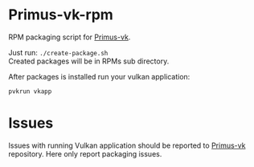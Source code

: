 # Primus-vk-rpm
RPM packaging script for [Primus-vk](https://github.com/felixdoerre/primus_vk).  
  
Just run: `./create-package.sh`  
Created packages will be in RPMs sub directory.
  
After packages is installed run your vulkan application:
```shell
pvkrun vkapp
```

# Issues
Issues with running Vulkan application should be reported to [Primus-vk](https://github.com/felixdoerre/primus_vk) repository.
Here only report packaging issues.
